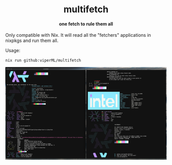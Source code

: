 <h1 align="center">multifetch</h1>

<h4 align="center">one fetch to rule them all</h1>

Only compatible with Nix. It will read all the "fetchers" applications in nixpkgs and run them all.

Usage:

```
nix run github:viperML/multifetch
```


<!-- Insert image multifetch.png centered -->

<div align="center">
  <div style="display: flex; align-items: flex-start;">
    <img src="multifetch.png" width="100%"/>
  </div>
</div>

